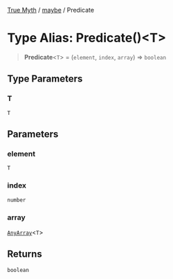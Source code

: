 [True Myth](../../index.md) / [maybe](../index.md) / Predicate

# Type Alias: Predicate()\<T\>

> **Predicate**\<`T`\> = (`element`, `index`, `array`) => `boolean`

## Type Parameters

### T

`T`

## Parameters

### element

`T`

### index

`number`

### array

[`AnyArray`](AnyArray.md)\<`T`\>

## Returns

`boolean`
